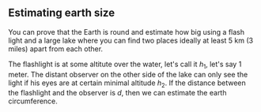 ## Estimating earth size

You can prove that the Earth is round and estimate how big using a flash light and a large lake where you can find two places ideally at least 5 km (3 miles) apart from each other.

The flashlight is at some altitute over the water, let's call it $h_1$, let's say 1 meter. 
The distant observer on the other side of the lake can only see the light if his eyes are at certain minimal altitude $h_2$.
If the distance between the flashlight and the observer is $d$, then we can estimate the earth circumference.

